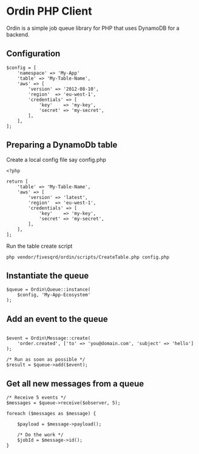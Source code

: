 # Ordin PHP Client
Ordin is a simple job queue library for PHP that uses DynamoDB for a backend.

## Configuration
```
$config = [
    'namespace' => 'My-App'
    'table' => 'My-Table-Name',
    'aws' => [
        'version' => '2012-08-10',
        'region'  => 'eu-west-1',
        'credentials' => [
            'key'    => 'my-key',
            'secret' => 'my-secret',
        ],
    ],
];
```

## Preparing a DynamoDb table
Create a local config file say config.php

```
<?php

return [
    'table' => 'My-Table-Name',
    'aws' => [
        'version' => 'latest',
        'region'  => 'eu-west-1',
        'credentials' => [
            'key'    => 'my-key',
            'secret' => 'my-secret',
        ],
    ],
];
```

Run the table create script
```
php vendor/fivesqrd/ordin/scripts/CreateTable.php config.php
```

## Instantiate the queue
```
$queue = Ordin\Queue::instance(
    $config, 'My-App-Ecosystem'
);
```

## Add an event to the queue
```

$event = Ordin\Message::create(
    'order.created', ['to' => 'you@domain.com', 'subject' => 'hello']
);

/* Run as soon as possible */
$result = $queue->add($event);
```

## Get all new messages from a queue
```
/* Receive 5 events */
$messages = $queue->receive($observer, 5);

foreach ($messages as $message) {

    $payload = $message->payload();

    /* Do the work */
    $jobId = $message->id();
}
```